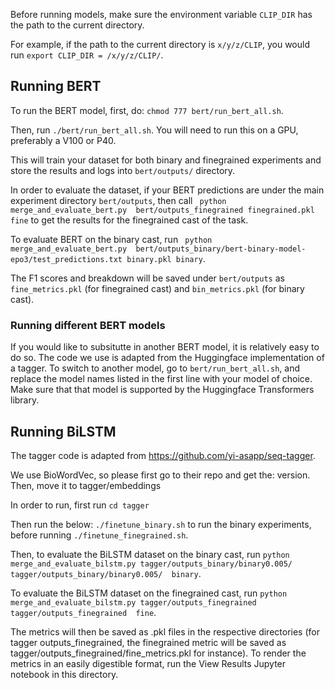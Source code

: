 
Before running models, make sure the environment variable `CLIP_DIR` has the path to the current directory. 

For example, if the path to the current directory is `x/y/z/CLIP`, you would run 
`export CLIP_DIR = /x/y/z/CLIP/`. 
## Running BERT
To run the BERT model, first, do:
    `chmod 777 bert/run_bert_all.sh`. 
   
   Then, run ` ./bert/run_bert_all.sh `. You will need to run this on a GPU, preferably a V100 or P40.
   
This will train your dataset for both binary and finegrained experiments and store the results and logs into 
`bert/outputs/` directory.

In order to evaluate the dataset, if your BERT predictions are under the main experiment directory `bert/outputs`, then call 
` python merge_and_evaluate_bert.py  bert/outputs_finegrained finegrained.pkl fine` to get the results for the finegrained cast of the task. 

To evaluate BERT on the binary cast, run 
` python merge_and_evaluate_bert.py  bert/outputs_binary/bert-binary-model-epo3/test_predictions.txt binary.pkl binary`. 

The F1 scores and breakdown will be saved under `bert/outputs` as `fine_metrics.pkl` (for finegrained cast) and `bin_metrics.pkl` (for binary cast).

### Running different BERT models
If you would like to subsitutte in another BERT model, it is relatively easy to do so. The code we use is adapted from the Huggingface 
implementation of a tagger. To switch to another model, go to `bert/run_bert_all.sh`, and replace the model names listed in the first line 
with your model of choice. Make sure that that model is supported by the Huggingface Transformers library. 

## Running BiLSTM

The tagger code is adapted from https://github.com/yi-asapp/seq-tagger. 

We use BioWordVec, so please first go to their repo and get the: version. Then, move it to tagger/embeddings

In order to run, first run 
`cd tagger`

Then run the below:
`./finetune_binary.sh` to run the binary experiments, before running `./finetune_finegrained.sh`.

Then, to evaluate the BiLSTM dataset on the binary cast, run 
`python merge_and_evaluate_bilstm.py tagger/outputs_binary/binary0.005/  tagger/outputs_binary/binary0.005/  binary`. 

To evaluate the BiLSTM dataset on the finegrained cast, run 
`python merge_and_evaluate_bilstm.py tagger/outputs_finegrained  tagger/outputs_finegrained  fine`. 

The metrics will then be saved as .pkl files in the respective directories (for tagger outputs_finegrained, the finegrained metric
will be saved as tagger/outputs_finegrained/fine_metrics.pkl for instance). To render the metrics in an easily digestible format, 
run the View Results Jupyter notebook in this directory.
